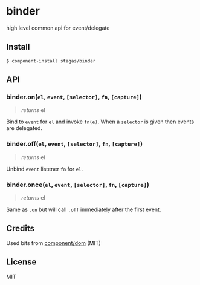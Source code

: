 
# binder

high level common api for event/delegate

## Install

```sh
$ component-install stagas/binder
```

## API

### binder.on(`el`, `event`, `[selector]`, `fn`, `[capture]`)
> _returns_ el

Bind to `event` for `el` and invoke `fn(e)`.
When a `selector` is given then events are delegated.


### binder.off(`el`, `event`, `[selector]`, `fn`, `[capture]`)
> _returns_ el

Unbind `event` listener `fn` for `el`.


### binder.once(`el`, `event`, `[selector]`, `fn`, `[capture]`)
> _returns_ el

Same as `.on` but will call `.off`
immediately after the first event.


## Credits

Used bits from [component/dom](https://github.com/component/dom) (MIT)

## License

MIT
